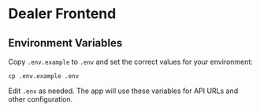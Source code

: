 # Dealer Frontend

## Environment Variables

Copy `.env.example` to `.env` and set the correct values for your environment:

```
cp .env.example .env
```

Edit `.env` as needed. The app will use these variables for API URLs and other configuration.
